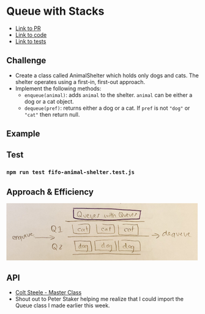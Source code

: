 # Queue with Stacks

- [Link to PR](https://github.com/LydiaMT/data-structures-and-algorithms/pull/30)
- [Link to code](https://github.com/LydiaMT/data-structures-and-algorithms/blob/main/javascript/code-challenges/fifoAnimalShelter/fifo-animal-shelter.js)
- [Link to tests](https://github.com/LydiaMT/data-structures-and-algorithms/blob/main/javascript/code-challenges/fifoAnimalShelter/__test__/fifo-animal-shelter.test.js)

## Challenge

- Create a class called AnimalShelter which holds only dogs and cats. The shelter operates using a first-in, first-out approach.
- Implement the following methods:
  - `enqueue(animal)`: adds `animal` to the shelter. `animal` can be either a dog or a cat object.
  - `dequeue(pref)`: returns either a dog or a cat. If `pref` is not `"dog"` or `"cat"` then return null.

## Example 

## Test

### `npm run test fifo-animal-shelter.test.js`

## Approach & Efficiency

<img src="img/fas.jpeg" width ="500">

## API

- [Colt Steele - Master Class](https://www.udemy.com/share/101XY2BUQedlZVRXQ=/)
- Shout out to Peter Staker helping me realize that I could import the Queue class I made earlier this week. 